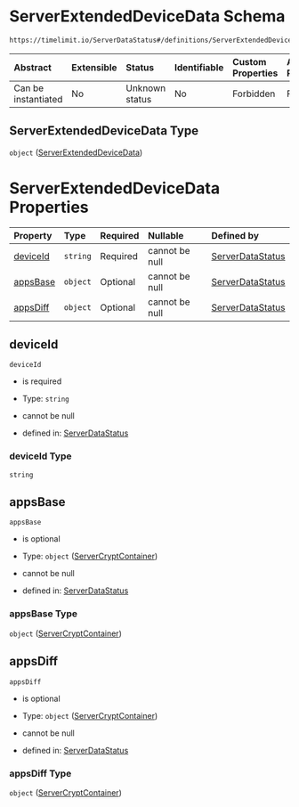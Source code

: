 # ServerExtendedDeviceData Schema

```txt
https://timelimit.io/ServerDataStatus#/definitions/ServerExtendedDeviceData
```

| Abstract            | Extensible | Status         | Identifiable | Custom Properties | Additional Properties | Access Restrictions | Defined In                                                                            |
| :------------------ | :--------- | :------------- | :----------- | :---------------- | :-------------------- | :------------------ | :------------------------------------------------------------------------------------ |
| Can be instantiated | No         | Unknown status | No           | Forbidden         | Forbidden             | none                | [ServerDataStatus.schema.json\*](ServerDataStatus.schema.json "open original schema") |

## ServerExtendedDeviceData Type

`object` ([ServerExtendedDeviceData](serverdatastatus-definitions-serverextendeddevicedata.md))

# ServerExtendedDeviceData Properties

| Property              | Type     | Required | Nullable       | Defined by                                                                                                                                                                                         |
| :-------------------- | :------- | :------- | :------------- | :------------------------------------------------------------------------------------------------------------------------------------------------------------------------------------------------- |
| [deviceId](#deviceid) | `string` | Required | cannot be null | [ServerDataStatus](serverdatastatus-definitions-serverextendeddevicedata-properties-deviceid.md "https://timelimit.io/ServerDataStatus#/definitions/ServerExtendedDeviceData/properties/deviceId") |
| [appsBase](#appsbase) | `object` | Optional | cannot be null | [ServerDataStatus](serverdatastatus-definitions-servercryptcontainer.md "https://timelimit.io/ServerDataStatus#/definitions/ServerExtendedDeviceData/properties/appsBase")                         |
| [appsDiff](#appsdiff) | `object` | Optional | cannot be null | [ServerDataStatus](serverdatastatus-definitions-servercryptcontainer.md "https://timelimit.io/ServerDataStatus#/definitions/ServerExtendedDeviceData/properties/appsDiff")                         |

## deviceId

`deviceId`

- is required

- Type: `string`

- cannot be null

- defined in: [ServerDataStatus](serverdatastatus-definitions-serverextendeddevicedata-properties-deviceid.md "https://timelimit.io/ServerDataStatus#/definitions/ServerExtendedDeviceData/properties/deviceId")

### deviceId Type

`string`

## appsBase

`appsBase`

- is optional

- Type: `object` ([ServerCryptContainer](serverdatastatus-definitions-servercryptcontainer.md))

- cannot be null

- defined in: [ServerDataStatus](serverdatastatus-definitions-servercryptcontainer.md "https://timelimit.io/ServerDataStatus#/definitions/ServerExtendedDeviceData/properties/appsBase")

### appsBase Type

`object` ([ServerCryptContainer](serverdatastatus-definitions-servercryptcontainer.md))

## appsDiff

`appsDiff`

- is optional

- Type: `object` ([ServerCryptContainer](serverdatastatus-definitions-servercryptcontainer.md))

- cannot be null

- defined in: [ServerDataStatus](serverdatastatus-definitions-servercryptcontainer.md "https://timelimit.io/ServerDataStatus#/definitions/ServerExtendedDeviceData/properties/appsDiff")

### appsDiff Type

`object` ([ServerCryptContainer](serverdatastatus-definitions-servercryptcontainer.md))
